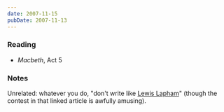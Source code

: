 ```yaml
---
date: 2007-11-15
pubDate: 2007-11-13
---
```


### Reading

* <cite>Macbeth</cite>, Act 5

### Notes

Unrelated: whatever you do, "don't write like [Lewis Lapham](https://slate.com/news-and-politics/2007/11/how-to-write-the-sentence-lewis-lapham-has-been-redrafting-for-40-years.html)" (though the contest in that linked article is awfully amusing).
